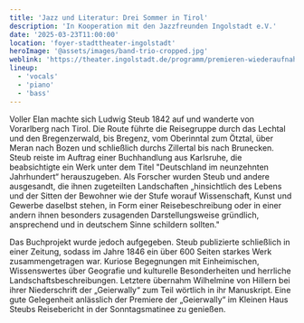 ```yaml
---
title: 'Jazz und Literatur: Drei Sommer in Tirol'
description: 'In Kooperation mit den Jazzfreunden Ingolstadt e.V.'
date: '2025-03-23T11:00:00'
location: 'foyer-stadttheater-ingolstadt'
heroImage: '@assets/images/band-trio-cropped.jpg'
weblink: 'https://theater.ingolstadt.de/programm/premieren-wiederaufnahmen/premieren-wiederaufnahmen-detailseite/2458.html'
lineup:
  - 'vocals'
  - 'piano'
  - 'bass'
---
```


Voller Elan machte sich Ludwig Steub 1842 auf und wanderte von Vorarlberg nach Tirol. Die Route führte die Reisegruppe durch das Lechtal und den Bregenzerwald, bis Bregenz, vom Oberinntal zum Ötztal, über Meran nach Bozen und schließlich durchs Zillertal bis nach Brunecken. Steub reiste im Auftrag einer Buchhandlung aus Karlsruhe, die beabsichtigte ein Werk unter dem Titel "Deutschland im neunzehnten Jahrhundert“ herauszugeben. Als Forscher wurden Steub und andere ausgesandt, die ihnen zugeteilten Landschaften „hinsichtlich des Lebens und der Sitten der Bewohner wie der Stufe worauf Wissenschaft, Kunst und Gewerbe daselbst stehen, in Form einer Reisebeschreibung oder in einer andern ihnen besonders zusagenden Darstellungsweise gründlich, ansprechend und in deutschem Sinne schildern sollten."

Das Buchprojekt wurde jedoch aufgegeben. Steub publizierte schließlich in einer Zeitung, sodass im Jahre 1846 ein über 600 Seiten starkes Werk zusammengetragen war. Kuriose Begegnungen mit Einheimischen, Wissenswertes über Geografie und kulturelle Besonderheiten und herrliche Landschaftsbeschreibungen. Letztere übernahm Wilhelmine von Hillern bei ihrer Niederschrift der „Geierwally“ zum Teil wörtlich in ihr Manuskript. Eine gute Gelegenheit anlässlich der Premiere der „Geierwally“ im Kleinen Haus Steubs Reisebericht in der Sonntagsmatinee zu genießen.